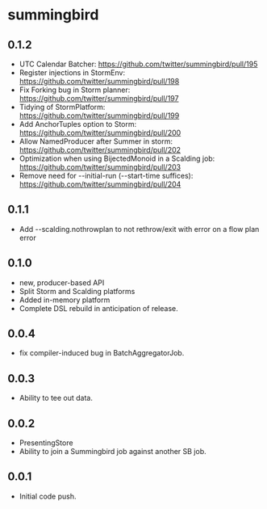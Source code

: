 # summingbird #

## 0.1.2

* UTC Calendar Batcher: https://github.com/twitter/summingbird/pull/195
* Register injections in StormEnv: https://github.com/twitter/summingbird/pull/198
* Fix Forking bug in Storm planner: https://github.com/twitter/summingbird/pull/197
* Tidying of StormPlatform: https://github.com/twitter/summingbird/pull/199
* Add AnchorTuples option to Storm: https://github.com/twitter/summingbird/pull/200
* Allow NamedProducer after Summer in storm: https://github.com/twitter/summingbird/pull/202
* Optimization when using BijectedMonoid in a Scalding job: https://github.com/twitter/summingbird/pull/203
* Remove need for --initial-run (--start-time suffices): https://github.com/twitter/summingbird/pull/204

## 0.1.1

* Add --scalding.nothrowplan to not rethrow/exit with error on a flow plan error

## 0.1.0

* new, producer-based API
* Split Storm and Scalding platforms
* Added in-memory platform
* Complete DSL rebuild in anticipation of release.

## 0.0.4

* fix compiler-induced bug in BatchAggregatorJob.

## 0.0.3

* Ability to tee out data.

## 0.0.2

* PresentingStore
* Ability to join a Summingbird job against another SB job.

## 0.0.1

* Initial code push.
